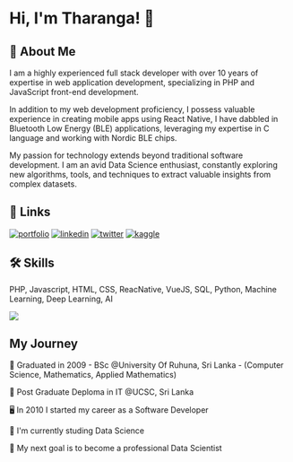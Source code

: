 
# Hi, I'm Tharanga! 👋


## 🚀 About Me
I am a highly experienced full stack developer with over 10 years of expertise in web application development, specializing in PHP and JavaScript front-end development.

In addition to my web development proficiency, I possess valuable experience in creating mobile apps using React Native, I have dabbled in Bluetooth Low Energy (BLE) applications, leveraging my expertise in C language and working with Nordic BLE chips.

My passion for technology extends beyond traditional software development. I am an avid Data Science enthusiast, constantly exploring new algorithms, tools, and techniques to extract valuable insights from complex datasets.

## 🔗 Links
[![portfolio](https://img.shields.io/badge/my_portfolio-000?style=for-the-badge&logo=ko-fi&logoColor=white)](https://github.com/tharangachaminda)
[![linkedin](https://img.shields.io/badge/linkedin-0A66C2?style=for-the-badge&logo=linkedin&logoColor=white)](https://www.linkedin.com/in/tharangachaminda/)
[![twitter](https://img.shields.io/badge/twitter-1DA1F2?style=for-the-badge&logo=twitter&logoColor=white)](https://twitter.com/TharangaChami)
[![kaggle](https://img.shields.io/badge/kaggle-blue?style=for-the-badge&logo=kaggle&logoColor=white)](https://www.kaggle.com/tharanganandasena)


## 🛠 Skills
PHP, Javascript, HTML, CSS, ReacNative, VueJS, SQL, Python, Machine Learning, Deep Learning, AI
<br/>
<p>
  <img src="https://skillicons.dev/icons?i=php,js,html,css,react,vue,mysql,python,ai" />
</p>


## My Journey
🏫 Graduated in 2009 - BSc @University Of Ruhuna, Sri Lanka - (Computer Science, Mathematics, Applied Mathematics)

🏫 Post Graduate Deploma in IT @UCSC, Sri Lanka

🖥️ In 2010 I started my career as a Software Developer

🧠 I'm currently studing Data Science

🎯 My next goal is to become a professional Data Scientist
